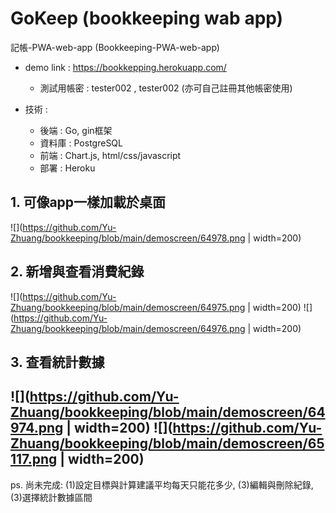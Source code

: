 # GoKeep (bookkeeping wab app)
記帳-PWA-web-app (Bookkeeping-PWA-web-app)

* demo link : https://bookkepping.herokuapp.com/
  * 測試用帳密 : tester002 , tester002 (亦可自己註冊其他帳密使用)

* 技術 :
  * 後端 : Go, gin框架
  * 資料庫 : PostgreSQL
  * 前端 : Chart.js, html/css/javascript
  * 部署 : Heroku

## 1. 可像app一樣加載於桌面
![](https://github.com/Yu-Zhuang/bookkeeping/blob/main/demoscreen/64978.png | width=200)

## 2. 新增與查看消費紀錄
![](https://github.com/Yu-Zhuang/bookkeeping/blob/main/demoscreen/64975.png | width=200)
![](https://github.com/Yu-Zhuang/bookkeeping/blob/main/demoscreen/64976.png | width=200)

## 3. 查看統計數據
![](https://github.com/Yu-Zhuang/bookkeeping/blob/main/demoscreen/64974.png | width=200)
![](https://github.com/Yu-Zhuang/bookkeeping/blob/main/demoscreen/65117.png | width=200)
--- 
ps. 尚未完成: (1)設定目標與計算建議平均每天只能花多少, (3)編輯與刪除紀錄, (3)選擇統計數據區間

